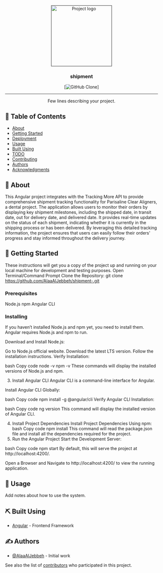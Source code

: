 <p align="center">
  <a href="" rel="noopener">
 <img width=200px height=200px src="https://i.imgur.com/6wj0hh6.jpg" alt="Project logo"></a>
</p>

<h3 align="center">shipment</h3>

<div align="center">

[![GitHub Clone](https://github.com/AlaaAlJebbeh/shipment-.git)]

</div>

---

<p align="center"> Few lines describing your project.
    <br> 
</p>

## 📝 Table of Contents

- [About](#about)
- [Getting Started](#getting_started)
- [Deployment](#deployment)
- [Usage](#usage)
- [Built Using](#built_using)
- [TODO](../TODO.md)
- [Contributing](../CONTRIBUTING.md)
- [Authors](#authors)
- [Acknowledgments](#acknowledgement)

## 🧐 About <a name = "about"></a>

This Angular project integrates with the Tracking More API to provide comprehensive shipment tracking functionality for Parisaline Clear Aligners, a dental project. The application allows users to monitor their orders by displaying key shipment milestones, including the shipped date, in transit date, out for delivery date, and delivered date. It provides real-time updates on the status of each shipment, indicating whether it is currently in the shipping process or has been delivered. By leveraging this detailed tracking information, the project ensures that users can easily follow their orders' progress and stay informed throughout the delivery journey.

## 🏁 Getting Started <a name = "getting_started"></a>

These instructions will get you a copy of the project up and running on your local machine for development and testing purposes.
Open Terminal/Command Prompt
Clone the Repository: git clone <https://github.com/AlaaAlJebbeh/shipment-.git>


### Prerequisites
Node.js
npm
Angular CLI


### Installing

If you haven’t installed Node.js and npm yet, you need to install them. Angular requires Node.js and npm to run.

Download and Install Node.js:

Go to Node.js official website.
Download the latest LTS version.
Follow the installation instructions.
Verify Installation:

bash
Copy code
node -v
npm -v
These commands will display the installed versions of Node.js and npm.

3. Install Angular CLI
Angular CLI is a command-line interface for Angular.

Install Angular CLI Globally:

bash
Copy code
npm install -g @angular/cli
Verify Angular CLI Installation:

bash
Copy code
ng version
This command will display the installed version of Angular CLI.

4. Install Project Dependencies
Install Project Dependencies Using npm:
bash
Copy code
npm install
This command will read the package.json file and install all the dependencies required for the project.
5. Run the Angular Project
Start the Development Server:

bash
Copy code
npm start
By default, this will serve the project at http://localhost:4200/.

Open a Browser and Navigate to http://localhost:4200/ to view the running application.



## 🎈 Usage <a name="usage"></a>

Add notes about how to use the system.


## ⛏️ Built Using <a name = "built_using"></a>

- [Angular](https://angular.dev/) - Frontend Framework

## ✍️ Authors <a name = "authors"></a>

- [@AlaaAlJebbeh](https://github.com/AlaaAlJebbeh) - Initial work

See also the list of [contributors](Mr.Yaseen) who participated in this project.


